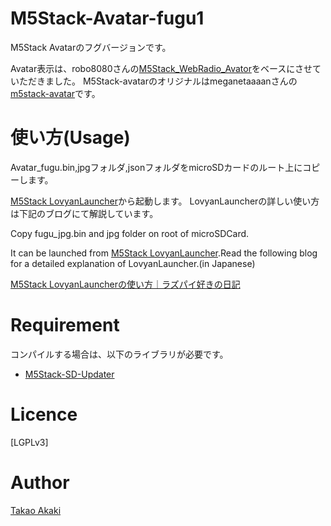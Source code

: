 # M5Stack-Avatar-fugu1

M5Stack Avatarのフグバージョンです。

Avatar表示は、robo8080さんの[M5Stack_WebRadio_Avator](https://github.com/robo8080/M5Stack_WebRadio_Avator)をベースにさせていただきました。
M5Stack-avatarのオリジナルはmeganetaaaanさんの[m5stack-avatar](https://github.com/meganetaaan/m5stack-avatar)です。

# 使い方(Usage)

Avatar_fugu.bin,jpgフォルダ,jsonフォルダをmicroSDカードのルート上にコピーします。

[M5Stack LovyanLauncher](https://github.com/lovyan03/M5Stack_LovyanLauncher)から起動します。
LovyanLauncherの詳しい使い方は下記のブログにて解説しています。

Copy fugu_jpg.bin and jpg folder on root of microSDCard.

It can be launched from [M5Stack LovyanLauncher](https://github.com/lovyan03/M5Stack_LovyanLauncher).Read the following blog for a detailed explanation of LovyanLauncher.(in Japanese)

[M5Stack LovyanLauncherの使い方｜ラズパイ好きの日記](https://raspberrypi.mongonta.com/howto-use-m5stack-lovyanlauncher/)

# Requirement

コンパイルする場合は、以下のライブラリが必要です。
* [M5Stack-SD-Updater](https://github.com/tobozo/M5Stack-SD-Updater)

# Licence
[LGPLv3]

# Author

[Takao Akaki](https://twitter.com/mongonta555)
